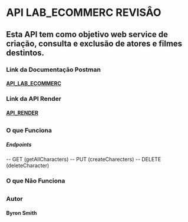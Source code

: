 # API LAB_ECOMMERC REVISÂO

## Esta API tem como objetivo web service de criação, consulta e exclusão de atores e filmes destintos.

### Link da Documentação Postman

#### [API_LAB_ECOMMERC](https://documenter.getpostman.com/view/22363157/2s8YzL5miF)

### Link da API Render

#### [API_RENDER](https://labecommerce-back.onrender.com)

##

### O que Funciona 

##### Endpoints 
 -- GET (getAllCharacters)
 -- PUT (createCharecters)
 -- DELETE (deleteCharacter)

### O que Não Funciona

##

### Autor 
#### Byron Smith
